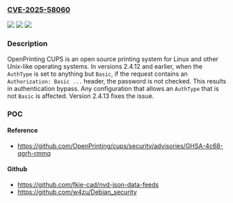 ### [CVE-2025-58060](https://cve.mitre.org/cgi-bin/cvename.cgi?name=CVE-2025-58060)
![](https://img.shields.io/static/v1?label=Product&message=cups&color=blue)
![](https://img.shields.io/static/v1?label=Version&message=%3C%202.4.13%20&color=brightgreen)
![](https://img.shields.io/static/v1?label=Vulnerability&message=CWE-287%3A%20Improper%20Authentication&color=brightgreen)

### Description

OpenPrinting CUPS is an open source printing system for Linux and other Unix-like operating systems. In versions 2.4.12 and earlier, when the `AuthType` is set to anything but `Basic`, if the request contains an `Authorization: Basic ...` header, the password is not checked. This results in authentication bypass. Any configuration that allows an `AuthType` that is not `Basic` is affected. Version 2.4.13 fixes the issue.

### POC

#### Reference
- https://github.com/OpenPrinting/cups/security/advisories/GHSA-4c68-qgrh-rmmq

#### Github
- https://github.com/fkie-cad/nvd-json-data-feeds
- https://github.com/w4zu/Debian_security

